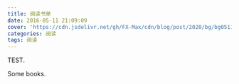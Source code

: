 ```yaml
---
title: 阅读书单
date: 2016-05-11 21:09:09
cover: 'https://cdn.jsdelivr.net/gh/FX-Max/cdn/blog/post/2020/bg/bg0511.jpg'
categories: 阅读
tags: 阅读
---
```



TEST.

Some books.
